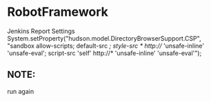 # RobotFramework
Jenkins Report Settings
System.setProperty("hudson.model.DirectoryBrowserSupport.CSP", "sandbox allow-scripts; default-src *; style-src * http://* 'unsafe-inline' 'unsafe-eval'; script-src 'self' http://* 'unsafe-inline' 'unsafe-eval'");
## NOTE:
run again
